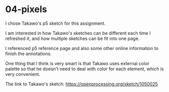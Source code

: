 # 04-pixels
I chose Takawo's p5 sketch for this assignment.

I am interested in how Takawo's sketches can be different each time I refreshed it, and how multiple sketches can be fit into one page.

I referenced p5 reference page and also some other online information to finish the annotations.

One thing that I think is very smart is that Takawo uses external color palette so that he doesn't need to deal with color for each element, which is very convenient.

The link to Takawo's sketch: 
https://openprocessing.org/sketch/1050025
